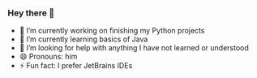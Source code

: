 ### Hey there 👋

- 🔭 I’m currently working on finishing my Python projects
- 🌱 I’m currently learning basics of Java
- 🤔 I’m looking for help with anything I have not learned or understood
- 😄 Pronouns: him
- ⚡ Fun fact: I prefer JetBrains IDEs
